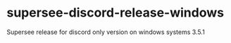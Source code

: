 # supersee-discord-release-windows
Supersee release for discord only version on windows systems
3.5.1
